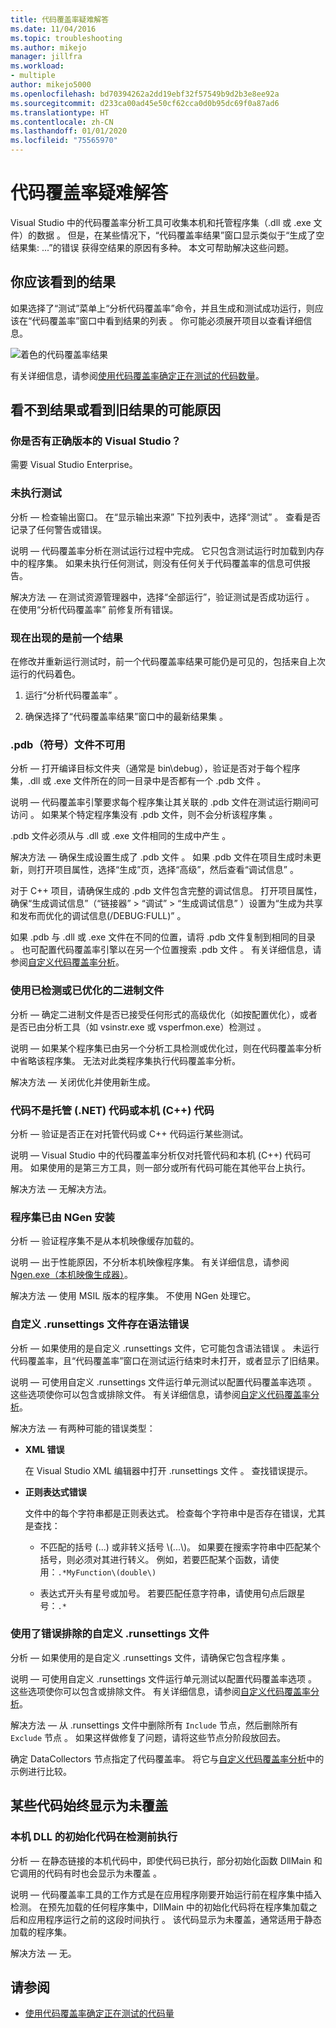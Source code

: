 ```yaml
---
title: 代码覆盖率疑难解答
ms.date: 11/04/2016
ms.topic: troubleshooting
ms.author: mikejo
manager: jillfra
ms.workload:
- multiple
author: mikejo5000
ms.openlocfilehash: bd70394262a2dd19ebf32f57549b9d2b3e8ee92a
ms.sourcegitcommit: d233ca00ad45e50cf62cca0d0b95dc69f0a87ad6
ms.translationtype: HT
ms.contentlocale: zh-CN
ms.lasthandoff: 01/01/2020
ms.locfileid: "75565970"
---
```

# <a name="troubleshoot-code-coverage"></a>代码覆盖率疑难解答

Visual Studio 中的代码覆盖率分析工具可收集本机和托管程序集（.dll 或 .exe 文件）的数据   。 但是，在某些情况下，“代码覆盖率结果”窗口显示类似于“生成了空结果集: ...”的错误  获得空结果的原因有多种。 本文可帮助解决这些问题。

## <a name="what-you-should-see"></a>你应该看到的结果

如果选择了“测试”菜单上“分析代码覆盖率”命令，并且生成和测试成功运行，则应该在“代码覆盖率”窗口中看到结果的列表    。 你可能必须展开项目以查看详细信息。

![着色的代码覆盖率结果](../test/media/codecoverage1.png)

有关详细信息，请参阅[使用代码覆盖率确定正在测试的代码数量](../test/using-code-coverage-to-determine-how-much-code-is-being-tested.md)。

## <a name="possible-reasons-for-seeing-no-results-or-old-results"></a>看不到结果或看到旧结果的可能原因

### <a name="do-you-have-the-right-edition-of-visual-studio"></a>你是否有正确版本的 Visual Studio？

需要 Visual Studio Enterprise。

### <a name="no-tests-were-executed"></a>未执行测试

分析 &mdash; 检查输出窗口。 在“显示输出来源”  下拉列表中，选择“测试”  。 查看是否记录了任何警告或错误。

说明 &mdash; 代码覆盖率分析在测试运行过程中完成。 它只包含测试运行时加载到内存中的程序集。 如果未执行任何测试，则没有任何关于代码覆盖率的信息可供报告。

解决方法 &mdash; 在测试资源管理器中，选择“全部运行”，验证测试是否成功运行  。 在使用“分析代码覆盖率”  前修复所有错误。

### <a name="youre-looking-at-a-previous-result"></a>现在出现的是前一个结果

在修改并重新运行测试时，前一个代码覆盖率结果可能仍是可见的，包括来自上次运行的代码着色。

1. 运行“分析代码覆盖率”  。

2. 确保选择了“代码覆盖率结果”窗口中的最新结果集  。

### <a name="pdb-symbol-files-are-unavailable"></a>.pdb（符号）文件不可用

分析 &mdash; 打开编译目标文件夹（通常是 bin\debug），验证是否对于每个程序集，.dll 或 .exe 文件所在的同一目录中是否都有一个 .pdb 文件     。

说明 &mdash; 代码覆盖率引擎要求每个程序集让其关联的 .pdb 文件在测试运行期间可访问  。 如果某个特定程序集没有 .pdb 文件，则不会分析该程序集  。

.pdb 文件必须从与 .dll 或 .exe 文件相同的生成中产生    。

解决方法 &mdash; 确保生成设置生成了 .pdb 文件  。 如果 .pdb 文件在项目生成时未更新，则打开项目属性，选择“生成”页，选择“高级”，然后查看“调试信息”     。

对于 C++ 项目，请确保生成的 .pdb 文件包含完整的调试信息。 打开项目属性，确保“生成调试信息”（“链接器”   > “调试”   > “生成调试信息”  ）设置为“生成为共享和发布而优化的调试信息(/DEBUG:FULL)”  。

如果 .pdb 与 .dll 或 .exe 文件在不同的位置，请将 .pdb 文件复制到相同的目录     。 也可配置代码覆盖率引擎以在另一个位置搜索 .pdb 文件  。 有关详细信息，请参阅[自定义代码覆盖率分析](../test/customizing-code-coverage-analysis.md)。

### <a name="use-an-instrumented-or-optimized-binary"></a>使用已检测或已优化的二进制文件

分析 &mdash; 确定二进制文件是否已接受任何形式的高级优化（如按配置优化），或者是否已由分析工具（如 vsinstr.exe 或 vsperfmon.exe）检测过   。

说明 &mdash; 如果某个程序集已由另一个分析工具检测或优化过，则在代码覆盖率分析中省略该程序集。 无法对此类程序集执行代码覆盖率分析。

解决方法 &mdash; 关闭优化并使用新生成。

### <a name="code-is-not-managed-net-or-native-c-code"></a>代码不是托管 (.NET) 代码或本机 (C++) 代码

分析 &mdash; 验证是否正在对托管代码或 C++ 代码运行某些测试。

说明 &mdash; Visual Studio 中的代码覆盖率分析仅对托管代码和本机 (C++) 代码可用。 如果使用的是第三方工具，则一部分或所有代码可能在其他平台上执行。

解决方法 &mdash; 无解决方法。

### <a name="assembly-has-been-installed-by-ngen"></a>程序集已由 NGen 安装

分析 &mdash; 验证程序集不是从本机映像缓存加载的。

说明 &mdash; 出于性能原因，不分析本机映像程序集。 有关详细信息，请参阅 [Ngen.exe（本机映像生成器）](/dotnet/framework/tools/ngen-exe-native-image-generator)。

解决方法 &mdash; 使用 MSIL 版本的程序集。 不使用 NGen 处理它。

### <a name="custom-runsettings-file-with-bad-syntax"></a>自定义 .runsettings 文件存在语法错误

分析 &mdash; 如果使用的是自定义 .runsettings 文件，它可能包含语法错误  。 未运行代码覆盖率，且“代码覆盖率”窗口在测试运行结束时未打开，或者显示了旧结果。

说明 &mdash; 可使用自定义 .runsettings 文件运行单元测试以配置代码覆盖率选项  。 这些选项使你可以包含或排除文件。 有关详细信息，请参阅[自定义代码覆盖率分析](../test/customizing-code-coverage-analysis.md)。

解决方法 &mdash; 有两种可能的错误类型：

- **XML 错误**

     在 Visual Studio XML 编辑器中打开 .runsettings 文件  。 查找错误提示。

- **正则表达式错误**

  文件中的每个字符串都是正则表达式。 检查每个字符串中是否存在错误，尤其是查找：

  - 不匹配的括号 (...) 或非转义括号 \\(...\\)。 如果要在搜索字符串中匹配某个括号，则必须对其进行转义。 例如，若要匹配某个函数，请使用：`.*MyFunction\(double\)`

  - 表达式开头有星号或加号。 若要匹配任意字符串，请使用句点后跟星号：`.*`

### <a name="custom-runsettings-file-with-incorrect-exclusions"></a>使用了错误排除的自定义 .runsettings 文件

分析 &mdash; 如果使用的是自定义 .runsettings 文件，请确保它包含程序集  。

说明 &mdash; 可使用自定义 .runsettings 文件运行单元测试以配置代码覆盖率选项  。 这些选项使你可以包含或排除文件。 有关详细信息，请参阅[自定义代码覆盖率分析](../test/customizing-code-coverage-analysis.md)。

解决方法 &mdash; 从 .runsettings 文件中删除所有 `Include` 节点，然后删除所有 `Exclude` 节点  。 如果这样做修复了问题，请将这些节点分阶段放回去。

确定 DataCollectors 节点指定了代码覆盖率。 将它与[自定义代码覆盖率分析](../test/customizing-code-coverage-analysis.md)中的示例进行比较。

## <a name="some-code-is-always-shown-as-not-covered"></a>某些代码始终显示为未覆盖

### <a name="initialization-code-in-native-dlls-is-executed-before-instrumentation"></a>本机 DLL 的初始化代码在检测前执行

分析 &mdash; 在静态链接的本机代码中，即使代码已执行，部分初始化函数 DllMain 和它调用的代码有时也会显示为未覆盖  。

说明 &mdash; 代码覆盖率工具的工作方式是在应用程序刚要开始运行前在程序集中插入检测。 在预先加载的任何程序集中，DllMain 中的初始化代码将在程序集加载之后和应用程序运行之前的这段时间执行  。 该代码显示为未覆盖，通常适用于静态加载的程序集。

解决方法 &mdash; 无。

## <a name="see-also"></a>请参阅

- [使用代码覆盖率确定正在测试的代码量](../test/using-code-coverage-to-determine-how-much-code-is-being-tested.md)
